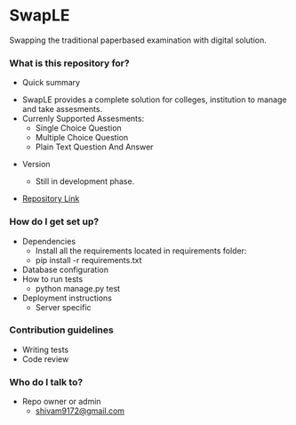 # SwapLE #

Swapping the traditional paperbased examination with digital solution.

### What is this repository for? ###

* Quick summary
- SwapLE provides a complete solution for colleges, institution to manage and take assesments.
- Currenly Supported Assesments:
	* Single Choice Question
	* Multiple Choice Question
	* Plain Text Question And Answer
	
* Version
	* Still in development phase.
	
* [Repository Link](https://bitbucket.org/tracebackerror/swaple/overview)

### How do I get set up? ###

* Dependencies
	- Install all the requirements located in requirements folder:
	- pip install -r requirements.txt
* Database configuration
* How to run tests
	- python manage.py test
* Deployment instructions
	- Server specific

### Contribution guidelines ###

* Writing tests
* Code review

### Who do I talk to? ###

* Repo owner or admin
	- shivam9172@gmail.com
